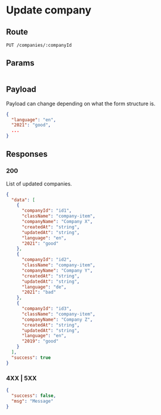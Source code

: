 # Update company

## Route

```
PUT /companies/:companyId
```

## Params

```

```

## Payload

Payload can change depending on what the form structure is.

```json
{
  "language": "en",
  "2021": "good",
  ...
}
```

## Responses

### 200

List of updated companies.

```json
{
  "data": [
    {
      "companyId": "id1",
      "className": "company-item",
      "companyName": "Company X",
      "createdAt": "string",
      "updatedAt": "string",
      "language": "en",
      "2021": "good"
    },
    {
      "companyId": "id2",
      "className": "company-item",
      "companyName": "Company Y",
      "createdAt": "string",
      "updatedAt": "string",
      "language": "de",
      "2021": "bad"
    },
    {
      "companyId": "id3",
      "className": "company-item",
      "companyName": "Company Z",
      "createdAt": "string",
      "updatedAt": "string",
      "language": "en",
      "2019": "good"
    }
  ],
  "success": true
}
```

### 4XX | 5XX

```json
{
  "success": false,
  "msg": "Message"
}
```
